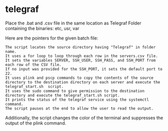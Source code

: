 # telegraf

Place the .bat and .csv file in the same location as Telegraf Folder containing the binaries: etc, usr, var

Here are the pointers for the given batch file:

    The script locates the source directory having "Telegraf" in folder name.
    It uses a for loop to loop through each row in the servers.csv file.
    It sets the variables SERVER, SSH_USER, SSH_PASS, and SSH_PORT from each row of the CSV file.
    If no input was provided for the SSH_PORT, it sets the default port to 22.
    It uses plink and pscp commands to copy the contents of the source directory to the destination directory on each server and execute the telegraf_start.sh  script.
    It uses the sudo command to give permission to the destination directory and execute the telegraf_start.sh script.
    It prints the status of the telegraf service using the systemctl command.
    The script pauses at the end to allow the user to read the output.

Additionally, the script changes the color of the terminal and suppresses the output of the plink command.
